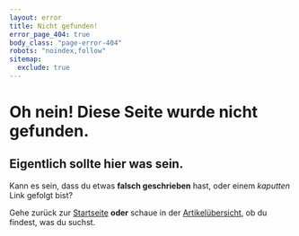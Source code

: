 ```yaml
---
layout: error
title: Nicht gefunden!
error_page_404: true
body_class: "page-error-404"
robots: "noindex,follow"
sitemap:
  exclude: true
---
```


# Oh nein! Diese Seite wurde nicht gefunden.

## Eigentlich sollte hier was sein.

Kann es sein, dass du etwas **falsch geschrieben** hast, oder einem *kaputten* Link gefolgt bist?

Gehe zurück zur [Startseite](/) **oder** schaue in der [Artikelübersicht](/artikel/), ob du findest, was du suchst.
